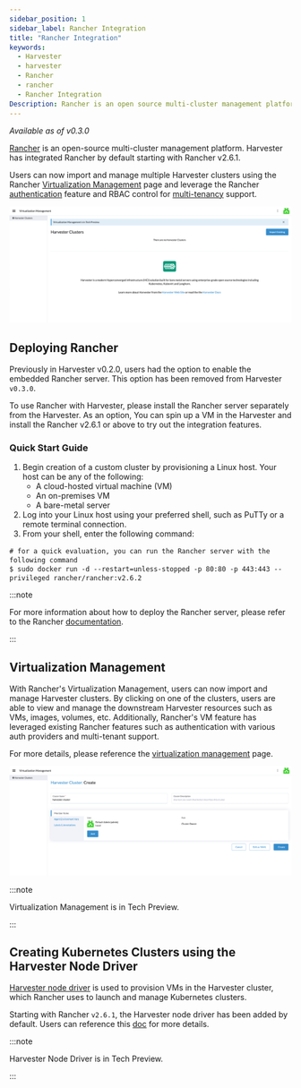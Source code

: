 ```yaml
---
sidebar_position: 1
sidebar_label: Rancher Integration
title: "Rancher Integration"
keywords:
  - Harvester
  - harvester
  - Rancher
  - rancher
  - Rancher Integration
Description: Rancher is an open source multi-cluster management platform. Harvester has integrated Rancher by default starting with Rancher v2.6.1.
---
```


_Available as of v0.3.0_

[Rancher](https://github.com/rancher/rancher) is an open-source multi-cluster management platform. Harvester has integrated Rancher by default starting with Rancher v2.6.1.

Users can now import and manage multiple Harvester clusters using the Rancher [Virtualization Management](virtualization-management.md) page and leverage the Rancher [authentication](https://ranchermanager.docs.rancher.com/v2.6/pages-for-subheaders/authentication-config) feature and RBAC control for [multi-tenancy](https://rancher.com/docs/rancher/v2.6/en/admin-settings/rbac/) support.

![virtualization-management](./assets/virtualization-management.png)

## Deploying Rancher

Previously in Harvester v0.2.0, users had the option to enable the embedded Rancher server. This option has been removed from Harvester `v0.3.0`. 

To use Rancher with Harvester, please install the Rancher server separately from the Harvester. As an option, You can spin up a VM in the Harvester and install the Rancher v2.6.1 or above to try out the integration features.

### Quick Start Guide
1. Begin creation of a custom cluster by provisioning a Linux host. Your host can be any of the following:
    - A cloud-hosted virtual machine (VM)
    - An on-premises VM
    - A bare-metal server
1. Log into your Linux host using your preferred shell, such as PuTTy or a remote terminal connection.
1. From your shell, enter the following command:

```shell
# for a quick evaluation, you can run the Rancher server with the following command
$ sudo docker run -d --restart=unless-stopped -p 80:80 -p 443:443 --privileged rancher/rancher:v2.6.2
```

:::note

For more information about how to deploy the Rancher server, please refer to the Rancher [documentation](https://rancher.com/docs/rancher/v2.6/en/quick-start-guide/deployment/).

:::

## Virtualization Management

With Rancher's Virtualization Management, users can now import and manage Harvester clusters. By clicking on one of the clusters, users are able to view and manage the downstream Harvester resources such as VMs, images, volumes, etc. Additionally, Rancher's VM feature has leveraged existing Rancher features such as authentication with various auth providers and multi-tenant support.

For more details, please reference the [virtualization management](virtualization-management.md) page.

![import-cluster](./assets/import-harvester-cluster.png)

:::note

Virtualization Management is in Tech Preview.

:::

## Creating Kubernetes Clusters using the Harvester Node Driver

[Harvester node driver](./node/node-driver.md) is used to provision VMs in the Harvester cluster, which Rancher uses to launch and manage Kubernetes clusters.

Starting with Rancher `v2.6.1`, the Harvester node driver has been added by default. Users can reference this [doc](./node/node-driver.md) for more details.

:::note

Harvester Node Driver is in Tech Preview.

:::
